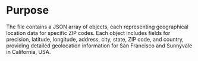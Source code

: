 # Purpose
The file contains a JSON array of objects, each representing geographical location data for specific ZIP codes. Each object includes fields for precision, latitude, longitude, address, city, state, ZIP code, and country, providing detailed geolocation information for San Francisco and Sunnyvale in California, USA.
